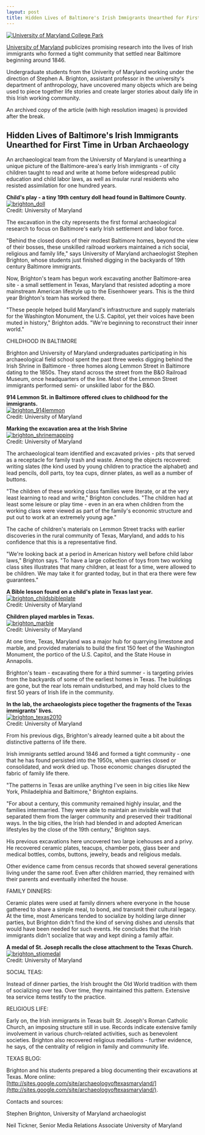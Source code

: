 ```yaml
---
layout: post
title: Hidden Lives of Baltimore's Irish Immigrants Unearthed for First Time in Urban Archaeology
---
```


[![University of Maryland College Park](/images/MFlag.png)](http://www.umd.edu/)

[University of Maryland](http://www.umd.edu/) publicizes promising research into the lives of Irish immigrants who formed a tight community that settled near Baltimore beginning around 1846.

Undergraduate students from the Univerity of Maryland working under the direction of Stephen A. Brighton, assistant professor in the university's department of anthropology, have uncovered many objects which are being used to piece together life stories and create larger stories about daily life in this Irish working community.  

An archived copy of the article (with high resolution images) is provided after the break.

<!--more-->

## Hidden Lives of Baltimore's Irish Immigrants Unearthed for First Time in Urban Archaeology

An archaeological team from the University of Maryland is unearthing a unique picture of the Baltimore-area's early Irish immigrants - of city children taught to read and write at home before widespread public education and child labor laws, as well as insular rural residents who resisted assimilation for one hundred years.

**Child's play - a tiny 19th century doll head found in Baltimore County.**  
[![brighton_doll](/images/brighton_doll_small.jpg)](/images/brighton_doll.jpg)  
Credit: University of Maryland

The excavation in the city represents the first formal archaeological research to focus on Baltimore's early Irish settlement and labor force.

"Behind the closed doors of their modest Baltimore homes, beyond the view of their bosses, these unskilled railroad workers maintained a rich social, religious and family life," says University of Maryland archaeologist Stephen Brighton, whose students just finished digging in the backyards of 19th century Baltimore immigrants.

Now, Brighton's team has begun work excavating another Baltimore-area site - a small settlement in Texas, Maryland that resisted adopting a more mainstream American lifestyle up to the Eisenhower years. This is the third year Brighton's team has worked there.

"These people helped build Maryland's infrastructure and supply materials for the Washington Monument, the U.S. Capitol, yet their voices have been muted in history," Brighton adds. "We're beginning to reconstruct their inner world."

CHILDHOOD IN BALTIMORE

Brighton and University of Maryland undergraduates participating in his archaeological field school spent the past three weeks digging behind the Irish Shrine in Baltimore - three homes along Lemmon Street in Baltimore dating to the 1850s. They stand across the street from the B&O Railroad Museum, once headquarters of the line. Most of the Lemmon Street immigrants performed semi- or unskilled labor for the B&O.

**914 Lemmon St. in Baltimore offered clues to childhood for the immigrants.**  
[![brighton_914lemmon](/images/brighton_914lemmon_small.jpg)](/images/brighton_914lemmon.jpg)  
Credit: University of Maryland

**Marking the excavation area at the Irish Shrine**  
[![brighton_shrinemapping](/images/brighton_shrinemapping_small.jpg)](/images/brighton_shrinemapping.jpg)  
Credit: University of Maryland



The archaeological team identified and excavated privies - pits that served as a receptacle for family trash and waste. Among the objects recovered: writing slates (the kind used by young children to practice the alphabet) and lead pencils, doll parts, toy tea cups, dinner plates, as well as a number of buttons.

"The children of these working class families were literate, or at the very least learning to read and write," Brighton concludes. "The children had at least some leisure or play time - even in an era when children from the working class were viewed as part of the family's economic structure and put out to work at an extremely young age."

The cache of children's materials on Lemmon Street tracks with earlier discoveries in the rural community of Texas, Maryland, and adds to his confidence that this is a representative find.

"We're looking back at a period in American history well before child labor laws," Brighton says. "To have a large collection of toys from two working class sites illustrates that many children, at least for a time, were allowed to be children. We may take it for granted today, but in that era there were few guarantees."

**A Bible lesson found on a child's plate in Texas last year.**  
[![brighton_childsbibleplate](/images/brighton_childsbibleplate_small.jpg)](/images/brighton_childsbibleplate.jpg)  
Credit: University of Maryland

**Children played marbles in Texas.**  
[![brighton_marble](/images/brighton_marble_small.jpg)](/images/brighton_marble.jpg)  
Credit: University of Maryland

At one time, Texas, Maryland was a major hub for quarrying limestone and marble, and provided materials to build the first 150 feet of the Washington Monument, the portico of the U.S. Capitol, and the State House in Annapolis.

Brighton's team - excavating there for a third summer - is targeting privies from the backyards of some of the earliest homes in Texas. The buildings are gone, but the rear lots remain undisturbed, and may hold clues to the first 50 years of Irish life in the community.

**In the lab, the archaeologists piece together the fragments of the Texas immigrants' lives.**  
[![brighton_texas2010](/images/brighton_texas2010_small.jpg)](/images/brighton_texas2010.jpg)  
Credit: University of Maryland

From his previous digs, Brighton's already learned quite a bit about the distinctive patterns of life there.

Irish immigrants settled around 1846 and formed a tight community - one that he has found persisted into the 1950s, when quarries closed or consolidated, and work dried up. Those economic changes disrupted the fabric of family life there.

"The patterns in Texas are unlike anything I've seen in big cities like New York, Philadelphia and Baltimore," Brighton explains.

"For about a century, this community remained highly insular, and the families intermarried. They were able to maintain an invisible wall that separated them from the larger community and preserved their traditional ways. In the big cities, the Irish had blended in and adopted American lifestyles by the close of the 19th century," Brighton says.

His previous excavations here uncovered two large icehouses and a privy. He recovered ceramic plates, teacups, chamber pots, glass beer and medical bottles, combs, buttons, jewelry, beads and religious medals.

Other evidence came from census records that showed several generations living under the same roof. Even after children married, they remained with their parents and eventually inherited the house.

FAMILY DINNERS:

Ceramic plates were used at family dinners where everyone in the house gathered to share a simple meal, to bond, and transmit their cultural legacy. At the time, most Americans tended to socialize by holding large dinner parties, but Brighton didn't find the kind of serving dishes and utensils that would have been needed for such events. He concludes that the Irish immigrants didn't socialize that way and kept dining a family affair.

**A medal of St. Joseph recalls the close attachment to the Texas Church.**  
[![brighton_stjomedal](/images/brighton_stjomedal_small.jpg)](/images/brighton_stjomedal.jpg)  
Credit: University of Maryland

SOCIAL TEAS:

Instead of dinner parties, the Irish brought the Old World tradition with them of socializing over tea. Over time, they maintained this pattern. Extensive tea service items testify to the practice.

RELIGIOUS LIFE:

Early on, the Irish immigrants in Texas built St. Joseph's Roman Catholic Church, an imposing structure still in use. Records indicate extensive family involvement in various church-related activities, such as benevolent societies. Brighton also recovered religious medallions - further evidence, he says, of the centrality of religion in family and community life.

TEXAS BLOG:

Brighton and his students prepared a blog documenting their excavations at Texas. More online: [http://sites.google.com/site/archaeologyoftexasmaryland/](http://sites.google.com/site/archaeologyoftexasmaryland/).

Contacts and sources:

Stephen Brighton, University of Maryland archaeologist

Neil Tickner, Senior Media Relations Associate
University of Maryland
